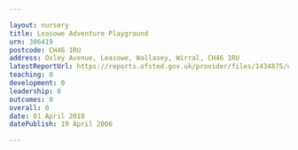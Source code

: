 ```yaml
---

layout: nursery
title: Leasowe Adventure Playground
urn: 306419
postcode: CH46 1RU
address: Oxley Avenue, Leasowe, Wallasey, Wirral, CH46 1RU
latestReportUrl: https://reports.ofsted.gov.uk/provider/files/1434875/urn/306419.pdf
teaching: 0
development: 0
leadership: 0
outcomes: 0
overall: 0
date: 01 April 2018 
datePublish: 19 April 2006

---
```

